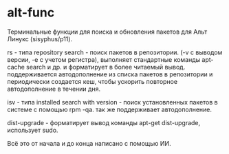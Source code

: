 # alt-func
Терминальные функции для поиска и обновления пакетов для Альт Линукс (sisyphus/p11).


rs - типа repository search - поиск пакетов в репозитории. (-v с выводом версии, -e с учетом регистра), выполняет стандартные команды apt-cache search и др. и форматирует в более читаемый вывод.
поддерживается автодополнение из списка пакетов в репозитории и периодически создается кеш, чтобы ускорить повторное автодополнение в течении дня.

isv - типа installed search with version - поиск установленных пакетов в системе с помощью rpm -qa. так же поддерживает автодополнение.

dist-upgrade - форматирует вывод команды apt-get dist-upgrade, использует sudo.

Всё это от начала и до конца написано с помощью ИИ.
